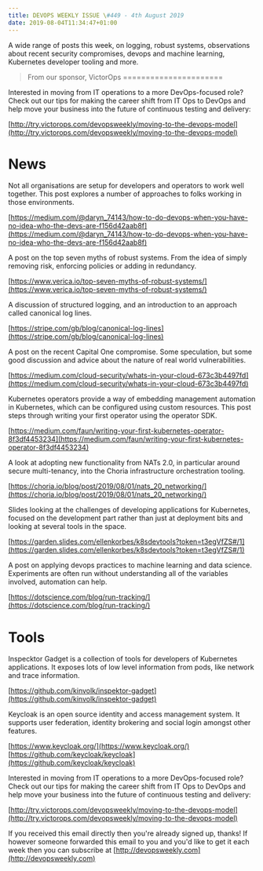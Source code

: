 ```yaml
---
title: DEVOPS WEEKLY ISSUE \#449 - 4th August 2019 
date: 2019-08-04T11:34:47+01:00
---
```


A wide range of posts this week, on logging, robust systems, observations about recent security compromises, devops and machine learning, Kubernetes developer tooling and more.


>From our sponsor, VictorOps
======================

Interested in moving from IT operations to a more DevOps-focused role? Check out our tips for making the career shift from IT Ops to DevOps and help move your business into the future of continuous testing and delivery:

[http://try.victorops.com/devopsweekly/moving-to-the-devops-model](http://try.victorops.com/devopsweekly/moving-to-the-devops-model)


News
====

Not all organisations are setup for developers and operators to work well together. This post explores a number of approaches to folks working in those environments.

[https://medium.com/@daryn_74143/how-to-do-devops-when-you-have-no-idea-who-the-devs-are-f156d42aab8f](https://medium.com/@daryn_74143/how-to-do-devops-when-you-have-no-idea-who-the-devs-are-f156d42aab8f)


A post on the top seven myths of robust systems. From the idea of simply removing risk, enforcing policies or adding in redundancy.

[https://www.verica.io/top-seven-myths-of-robust-systems/](https://www.verica.io/top-seven-myths-of-robust-systems/)


A discussion of structured logging, and an introduction to an approach called canonical log lines.

[https://stripe.com/gb/blog/canonical-log-lines](https://stripe.com/gb/blog/canonical-log-lines)


A post on the recent Capital One compromise. Some speculation, but some good discussion and advice about the nature of real world vulnerabilities.

[https://medium.com/cloud-security/whats-in-your-cloud-673c3b4497fd](https://medium.com/cloud-security/whats-in-your-cloud-673c3b4497fd)


Kubernetes operators provide a way of embedding management automation in Kubernetes, which can be configured using custom resources. This post steps through writing your first operator using the operator SDK.

[https://medium.com/faun/writing-your-first-kubernetes-operator-8f3df4453234](https://medium.com/faun/writing-your-first-kubernetes-operator-8f3df4453234)


A look at adopting new functionality from NATs 2.0, in particular around secure multi-tenancy, into the Choria infrastructure orchestration tooling.

[https://choria.io/blog/post/2019/08/01/nats_20_networking/](https://choria.io/blog/post/2019/08/01/nats_20_networking/)


Slides looking at the challenges of developing applications for Kubernetes, focused on the development part rather than just at deployment bits and looking at several tools in the space.

[https://garden.slides.com/ellenkorbes/k8sdevtools?token=t3egVfZS#/1](https://garden.slides.com/ellenkorbes/k8sdevtools?token=t3egVfZS#/1)


A post on applying devops practices to machine learning and data science. Experiments are often run without understanding all of the variables involved, automation can help.

[https://dotscience.com/blog/run-tracking/](https://dotscience.com/blog/run-tracking/)


Tools
=====

Inspecktor Gadget is a collection of tools for developers of Kubernetes applications. It exposes lots of low level information from pods, like network and trace information.

[https://github.com/kinvolk/inspektor-gadget](https://github.com/kinvolk/inspektor-gadget)


Keycloak is an open source identity and access management system. It supports user federation, identity brokering and social login amongst other features.

[https://www.keycloak.org/](https://www.keycloak.org/)
[https://github.com/keycloak/keycloak](https://github.com/keycloak/keycloak)



Interested in moving from IT operations to a more DevOps-focused role? Check out our tips for making the career shift from IT Ops to DevOps and help move your business into the future of continuous testing and delivery:

[http://try.victorops.com/devopsweekly/moving-to-the-devops-model](http://try.victorops.com/devopsweekly/moving-to-the-devops-model)


If you received this email directly then you're already signed up, thanks! If however someone forwarded this email to you and you'd like to get it each week then you can subscribe at [http://devopsweekly.com](http://devopsweekly.com)

